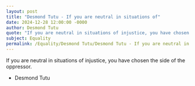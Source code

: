 ```yaml
---
layout: post
title: "Desmond Tutu - If you are neutral in situations of"
date: 2024-12-28 12:00:00 -0000
author: Desmond Tutu
quote: "If you are neutral in situations of injustice, you have chosen the side of the oppressor."
subject: Equality
permalink: /Equality/Desmond Tutu/Desmond Tutu - If you are neutral in situations of
---
```


If you are neutral in situations of injustice, you have chosen the side of the oppressor.

- Desmond Tutu
